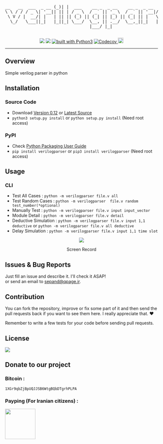 <div align="center">
<pre>
__   __  ___  _ __ (_)| |  ___    __ _  _ __    __ _  _ __  ___   ___  _ __ 
\ \ / / / _ \| '__|| || | / _ \  / _` || '_ \  / _` || '__|/ __| / _ \| '__|
 \ V / |  __/| |   | || || (_) || (_| || |_) || (_| || |   \__ \|  __/| |   
  \_/   \___||_|   |_||_| \___/  \__, || .__/  \__,_||_|   |___/ \___||_|   
                                 |___/ |_|                                  

</pre>
<a class="badge-align" href="https://www.codacy.com/app/sepand-haghighi/verilogparser?utm_source=github.com&amp;utm_medium=referral&amp;utm_content=sepandhaghighi/verilogparser&amp;utm_campaign=Badge_Grade"><img src="https://api.codacy.com/project/badge/Grade/52062ba9283845cb98a62f34ba92bdc6"/></a>
<a href="https://travis-ci.org/sepandhaghighi/verilogparser"><img src="https://travis-ci.org/sepandhaghighi/verilogparser.svg?branch=master"></a>
<a href="https://www.python.org/"><img src="https://img.shields.io/badge/built%20with-Python3-green.svg" alt="built with Python3" /></a>
<a href="https://codecov.io/gh/sepandhaghighi/verilogparser">
  <img src="https://codecov.io/gh/sepandhaghighi/verilogparser/branch/master/graph/badge.svg" alt="Codecov" />
</a>
<a href="https://badge.fury.io/py/verilogparser"><img src="https://badge.fury.io/py/verilogparser.svg" alt="PyPI version" height="18"></a>
</div>
	
----------

## Overview			
Simple verilog parser in python

## Installation		

### Source Code
- Download [Version 0.12](https://github.com/sepandhaghighi/verilogparser/archive/v0.12.zip) or [Latest Source ](https://github.com/sepandhaghighi/verilogparser/archive/master.zip)
- `python3 setup.py install` or `python setup.py install` (Need root access)				

### PyPI


- Check [Python Packaging User Guide](https://packaging.python.org/installing/)     
- `pip install verilogparser` or `pip3 install verilogparser` (Need root access)

## Usage

### CLI		
	
- Test All Cases :  `python -m verilogparser file.v all`
- Test Random Cases : `python -m verilogparser  file.v random test_number(*optional)`
- Manually Test : `python -m verilogparser file.v input input_vector`
- Module Detail : `python -m verilogparser file.v detail`
- Deductive Simulation : `python -m verilogparser file.v input 1,1 deductive` or `python -m verilogparser file.v all deductive`
- Delay Simulation : `python -m verilogparser file.v input 1,1 time slot`

<div align="center">
<a href="https://asciinema.org/a/144795" target="_blank"><img src="https://asciinema.org/a/144795.png" /></a>
<p>Screen Record</p>
</div>			

## Issues & Bug Reports			

Just fill an issue and describe it. I'll check it ASAP!							
or send an email to [sepand@qpage.ir](mailto:sepand@qpage.ir "sepand@qpage.ir"). 


## Contribution			

You can fork the repository, improve or fix some part of it and then send the pull requests back if you want to see them here. I really appreciate that. ❤️			

Remember to write a few tests for your code before sending pull requests. 



## License

<a href="https://github.com/sepandhaghighi/verilogparser/blob/master/LICENSE"><img src="https://img.shields.io/github/license/mashape/apistatus.svg"/></a>

## Donate to our project
								
<h3>Bitcoin :</h3>					

```1XGr9qbZjBpUQJJSB6WtgBQbDTgrhPLPA```			



<h3>Payping (For Iranian citizens) :</h3>

<a href="http://www.payping.net/sepandhaghighi" target="__blank"><img src="http://www.qpage.ir/images/payping.png" height=100px width=100px></a>	
